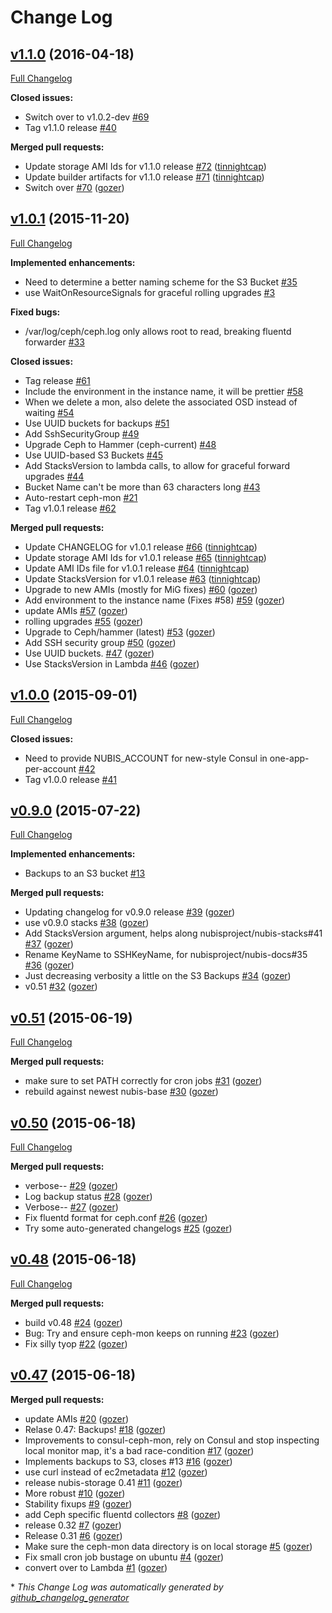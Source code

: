 # Change Log

## [v1.1.0](https://github.com/nubisproject/nubis-storage/tree/v1.1.0) (2016-04-18)
[Full Changelog](https://github.com/nubisproject/nubis-storage/compare/v1.0.1...v1.1.0)

**Closed issues:**

- Switch over to v1.0.2-dev [\#69](https://github.com/nubisproject/nubis-storage/issues/69)
- Tag v1.1.0 release [\#40](https://github.com/nubisproject/nubis-storage/issues/40)

**Merged pull requests:**

- Update storage AMI Ids for v1.1.0 release [\#72](https://github.com/nubisproject/nubis-storage/pull/72) ([tinnightcap](https://github.com/tinnightcap))
- Update builder artifacts for v1.1.0 release [\#71](https://github.com/nubisproject/nubis-storage/pull/71) ([tinnightcap](https://github.com/tinnightcap))
- Switch over [\#70](https://github.com/nubisproject/nubis-storage/pull/70) ([gozer](https://github.com/gozer))

## [v1.0.1](https://github.com/nubisproject/nubis-storage/tree/v1.0.1) (2015-11-20)
[Full Changelog](https://github.com/nubisproject/nubis-storage/compare/v1.0.0...v1.0.1)

**Implemented enhancements:**

- Need to determine a better naming scheme for the S3 Bucket [\#35](https://github.com/nubisproject/nubis-storage/issues/35)
- use WaitOnResourceSignals for graceful rolling upgrades [\#3](https://github.com/nubisproject/nubis-storage/issues/3)

**Fixed bugs:**

- /var/log/ceph/ceph.log only allows root to read, breaking fluentd forwarder [\#33](https://github.com/nubisproject/nubis-storage/issues/33)

**Closed issues:**

- Tag  release [\#61](https://github.com/nubisproject/nubis-storage/issues/61)
- Include the environment in the instance name, it will be prettier [\#58](https://github.com/nubisproject/nubis-storage/issues/58)
- When we delete a mon, also delete the associated OSD instead of waiting [\#54](https://github.com/nubisproject/nubis-storage/issues/54)
- Use UUID buckets for backups [\#51](https://github.com/nubisproject/nubis-storage/issues/51)
- Add SshSecurityGroup [\#49](https://github.com/nubisproject/nubis-storage/issues/49)
- Upgrade Ceph to Hammer \(ceph-current\) [\#48](https://github.com/nubisproject/nubis-storage/issues/48)
- Use UUID-based S3 Buckets [\#45](https://github.com/nubisproject/nubis-storage/issues/45)
- Add StacksVersion to lambda calls, to allow for graceful forward upgrades [\#44](https://github.com/nubisproject/nubis-storage/issues/44)
- Bucket Name can't be more than 63 characters long [\#43](https://github.com/nubisproject/nubis-storage/issues/43)
- Auto-restart ceph-mon [\#21](https://github.com/nubisproject/nubis-storage/issues/21)
- Tag v1.0.1 release [\#62](https://github.com/nubisproject/nubis-storage/issues/62)

**Merged pull requests:**

- Update CHANGELOG for v1.0.1 release [\#66](https://github.com/nubisproject/nubis-storage/pull/66) ([tinnightcap](https://github.com/tinnightcap))
- Update storage AMI Ids for v1.0.1 release [\#65](https://github.com/nubisproject/nubis-storage/pull/65) ([tinnightcap](https://github.com/tinnightcap))
- Update AMI IDs file for v1.0.1 release [\#64](https://github.com/nubisproject/nubis-storage/pull/64) ([tinnightcap](https://github.com/tinnightcap))
- Update StacksVersion for v1.0.1 release [\#63](https://github.com/nubisproject/nubis-storage/pull/63) ([tinnightcap](https://github.com/tinnightcap))
- Upgrade to new AMIs \(mostly for MiG fixes\) [\#60](https://github.com/nubisproject/nubis-storage/pull/60) ([gozer](https://github.com/gozer))
- Add environment to the instance name \(Fixes \#58\) [\#59](https://github.com/nubisproject/nubis-storage/pull/59) ([gozer](https://github.com/gozer))
- update AMIs [\#57](https://github.com/nubisproject/nubis-storage/pull/57) ([gozer](https://github.com/gozer))
- rolling upgrades [\#55](https://github.com/nubisproject/nubis-storage/pull/55) ([gozer](https://github.com/gozer))
- Upgrade to Ceph/hammer \(latest\) [\#53](https://github.com/nubisproject/nubis-storage/pull/53) ([gozer](https://github.com/gozer))
- Add SSH security group [\#50](https://github.com/nubisproject/nubis-storage/pull/50) ([gozer](https://github.com/gozer))
- Use UUID buckets. [\#47](https://github.com/nubisproject/nubis-storage/pull/47) ([gozer](https://github.com/gozer))
- Use StacksVersion in Lambda [\#46](https://github.com/nubisproject/nubis-storage/pull/46) ([gozer](https://github.com/gozer))

## [v1.0.0](https://github.com/nubisproject/nubis-storage/tree/v1.0.0) (2015-09-01)
[Full Changelog](https://github.com/nubisproject/nubis-storage/compare/v0.9.0...v1.0.0)

**Closed issues:**

- Need to provide NUBIS\_ACCOUNT for new-style Consul in one-app-per-account [\#42](https://github.com/nubisproject/nubis-storage/issues/42)
- Tag v1.0.0 release [\#41](https://github.com/nubisproject/nubis-storage/issues/41)

## [v0.9.0](https://github.com/nubisproject/nubis-storage/tree/v0.9.0) (2015-07-22)
[Full Changelog](https://github.com/nubisproject/nubis-storage/compare/v0.51...v0.9.0)

**Implemented enhancements:**

- Backups to an S3 bucket [\#13](https://github.com/nubisproject/nubis-storage/issues/13)

**Merged pull requests:**

- Updating changelog for v0.9.0 release [\#39](https://github.com/nubisproject/nubis-storage/pull/39) ([gozer](https://github.com/gozer))
- use v0.9.0 stacks [\#38](https://github.com/nubisproject/nubis-storage/pull/38) ([gozer](https://github.com/gozer))
- Add StacksVersion argument, helps along nubisproject/nubis-stacks\#41 [\#37](https://github.com/nubisproject/nubis-storage/pull/37) ([gozer](https://github.com/gozer))
- Rename KeyName to SSHKeyName, for nubisproject/nubis-docs\#35 [\#36](https://github.com/nubisproject/nubis-storage/pull/36) ([gozer](https://github.com/gozer))
- Just decreasing verbosity a little on the S3 Backups [\#34](https://github.com/nubisproject/nubis-storage/pull/34) ([gozer](https://github.com/gozer))
- v0.51 [\#32](https://github.com/nubisproject/nubis-storage/pull/32) ([gozer](https://github.com/gozer))

## [v0.51](https://github.com/nubisproject/nubis-storage/tree/v0.51) (2015-06-19)
[Full Changelog](https://github.com/nubisproject/nubis-storage/compare/v0.50...v0.51)

**Merged pull requests:**

- make sure to set PATH correctly for cron jobs [\#31](https://github.com/nubisproject/nubis-storage/pull/31) ([gozer](https://github.com/gozer))
- rebuild against newest nubis-base [\#30](https://github.com/nubisproject/nubis-storage/pull/30) ([gozer](https://github.com/gozer))

## [v0.50](https://github.com/nubisproject/nubis-storage/tree/v0.50) (2015-06-18)
[Full Changelog](https://github.com/nubisproject/nubis-storage/compare/v0.48...v0.50)

**Merged pull requests:**

- verbose-- [\#29](https://github.com/nubisproject/nubis-storage/pull/29) ([gozer](https://github.com/gozer))
- Log backup status [\#28](https://github.com/nubisproject/nubis-storage/pull/28) ([gozer](https://github.com/gozer))
- Verbose-- [\#27](https://github.com/nubisproject/nubis-storage/pull/27) ([gozer](https://github.com/gozer))
- Fix fluentd format for ceph.conf [\#26](https://github.com/nubisproject/nubis-storage/pull/26) ([gozer](https://github.com/gozer))
- Try some auto-generated changelogs [\#25](https://github.com/nubisproject/nubis-storage/pull/25) ([gozer](https://github.com/gozer))

## [v0.48](https://github.com/nubisproject/nubis-storage/tree/v0.48) (2015-06-18)
[Full Changelog](https://github.com/nubisproject/nubis-storage/compare/v0.47...v0.48)

**Merged pull requests:**

- build v0.48 [\#24](https://github.com/nubisproject/nubis-storage/pull/24) ([gozer](https://github.com/gozer))
- Bug: Try and ensure ceph-mon keeps on running [\#23](https://github.com/nubisproject/nubis-storage/pull/23) ([gozer](https://github.com/gozer))
- Fix silly tyop [\#22](https://github.com/nubisproject/nubis-storage/pull/22) ([gozer](https://github.com/gozer))

## [v0.47](https://github.com/nubisproject/nubis-storage/tree/v0.47) (2015-06-18)
**Merged pull requests:**

- update AMIs [\#20](https://github.com/nubisproject/nubis-storage/pull/20) ([gozer](https://github.com/gozer))
- Relase 0.47: Backups! [\#18](https://github.com/nubisproject/nubis-storage/pull/18) ([gozer](https://github.com/gozer))
- Improvements to consul-ceph-mon, rely on Consul and stop inspecting local monitor map, it's a bad race-condition [\#17](https://github.com/nubisproject/nubis-storage/pull/17) ([gozer](https://github.com/gozer))
- Implements backups to S3, closes \#13 [\#16](https://github.com/nubisproject/nubis-storage/pull/16) ([gozer](https://github.com/gozer))
- use curl instead of ec2metadata [\#12](https://github.com/nubisproject/nubis-storage/pull/12) ([gozer](https://github.com/gozer))
- release nubis-storage 0.41 [\#11](https://github.com/nubisproject/nubis-storage/pull/11) ([gozer](https://github.com/gozer))
- More robust [\#10](https://github.com/nubisproject/nubis-storage/pull/10) ([gozer](https://github.com/gozer))
- Stability fixups [\#9](https://github.com/nubisproject/nubis-storage/pull/9) ([gozer](https://github.com/gozer))
- add Ceph specific fluentd collectors [\#8](https://github.com/nubisproject/nubis-storage/pull/8) ([gozer](https://github.com/gozer))
- release 0.32 [\#7](https://github.com/nubisproject/nubis-storage/pull/7) ([gozer](https://github.com/gozer))
- Release 0.31 [\#6](https://github.com/nubisproject/nubis-storage/pull/6) ([gozer](https://github.com/gozer))
- Make sure the ceph-mon data directory is on local storage [\#5](https://github.com/nubisproject/nubis-storage/pull/5) ([gozer](https://github.com/gozer))
- Fix small cron job bustage on ubuntu [\#4](https://github.com/nubisproject/nubis-storage/pull/4) ([gozer](https://github.com/gozer))
- convert over to Lambda [\#1](https://github.com/nubisproject/nubis-storage/pull/1) ([gozer](https://github.com/gozer))



\* *This Change Log was automatically generated by [github_changelog_generator](https://github.com/skywinder/Github-Changelog-Generator)*